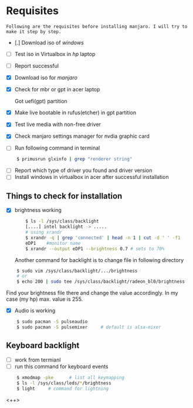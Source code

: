 # Requisites

	Following are the requisites before installing manjaro. I will try to make it step by step.

- [.] Download iso of *windows*
- [ ] Test iso in Virtualbox in *hp* laptop
- [ ] Report successful
- [X] Download iso for *manjaro*
- [X] Check for mbr or gpt in acer laptop

	Got uefi(gpt) partition

- [X] Make live bootable in rufus(etcher) in gpt partition
- [X] Test live media with non-free driver
- [X] Check manjaro settings manager for nvdia graphic card
- [ ] Run following command in terminal

```bash
	$ primusrun glxinfo | grep "renderer string"
```
- [ ] Report which type of driver you found and driver version
- [ ] Install windows in virtualbox in acer after successful installation

## Things to check for installation

- [X] brightness working
	```sh
		$ ls -l /sys/class/backlight
		[....] intel backlight -> .....
		# using xrandr
		$ xrandr -q | grep 'connected' | head -n 1 | cut -d ' ' -f1
		eDP1	#monitor name
		$ xrandr --output eDP1 --brightness 0.7	# sets to 70%
	```
	Another command for backlight is to change file in following directory

```sh
	$ sudo vim /sys/class/backlight/.../brightness
	# or
	$ echo 200 | sudo tee /sys/class/backlight/radeon_bl0/brightness
```

Find your brightness file there and change the value accordingly. In my case (my hp) max. value is 255.

- [X] Audio is working
```sh
	$ sudo pacman -S pulseaudio
	$ sudo pacman -S pulsemixer		# default is alsa-mixer
```

## Keyboard backlight

- [ ] work from termianl
- [ ] run this command for keyboard events
```sh
	$ xmodmap -pke		# list all keymapping
	$ ls -l /sys/class/leds/*/brightness
	$ light		# command for lightning
```

<++>

